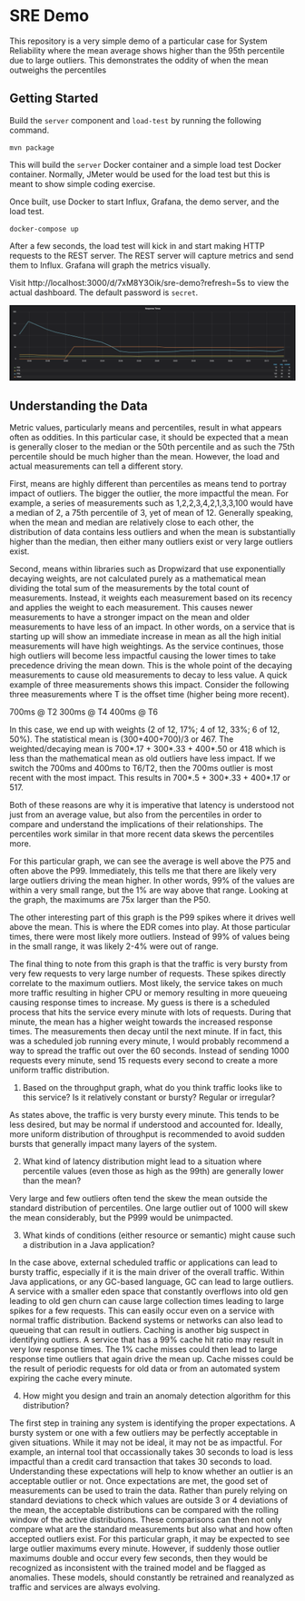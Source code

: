 # SRE Demo

This repository is a very simple demo of a particular case for System
Reliability where the mean average shows higher than the 95th percentile
due to large outliers.  This demonstrates the oddity of when the mean
outweighs the percentiles

## Getting Started

Build the `server` component and `load-test` by running the following 
command.

```
mvn package
```

This will build the `server` Docker container and a simple load test
Docker container.  Normally, JMeter would be used for the load test
but this is meant to show simple coding exercise.

Once built, use Docker to start Influx, Grafana, the demo server, and
the load test.

```
docker-compose up
```

After a few seconds, the load test will kick in and start making HTTP
requests to the REST server.  The REST server will capture metrics and
send them to Influx.  Grafana will graph the metrics visually.

Visit http://localhost:3000/d/7xM8Y3Oik/sre-demo?refresh=5s to view the actual
dashboard.  The default password is `secret`.

![Dashboard](dashboard.png?raw=true "Dashboard")

## Understanding the Data

Metric values, particularly means and percentiles, result in what appears
often as oddities.  In this particular case, it should be expected that a
mean is generally closer to the median or the 50th percentile and as such
the 75th percentile should be much higher than the mean.  However, the load
and actual measurements can tell a different story.

First, means are highly different than percentiles as means tend to portray
impact of outliers.  The bigger the outlier, the more impactful the mean.
For example, a series of measurements such as 1,2,2,3,4,2,1,3,3,100 would 
have a median of 2, a 75th percentile of 3, yet of mean of 12.  Generally
speaking, when the mean and median are relatively close to each other, the 
distribution of data contains less outliers and when the mean is substantially
higher than the median, then either many outliers exist or very large outliers
exist.

Second, means within libraries such as Dropwizard that use exponentially decaying
weights, are not calculated purely as a mathematical mean dividing the total sum of
the measurements by the total count of measurements.  Instead, it weights each
measurement based on its recency and applies the weight to each measurement.
This causes newer measurements to have a stronger impact on the mean and older
measurements to have less of an impact.  In other words, on a service that 
is starting up will show an immediate increase in mean as all the high initial
measurements will have high weightings.  As the service continues, those high
outliers will become less impactful causing the lower times to take precedence
driving the mean down.  This is the whole point of the decaying measurements to
cause old measurements to decay to less value.  A quick example of three 
measurements shows this impact.  Consider the following three measurements
where T is the offset time (higher being more recent).

700ms @ T2
300ms @ T4
400ms @ T6

In this case, we end up with weights (2 of 12, 17%; 4 of 12, 33%; 6 of 12, 50%).
The statistical mean is (300+400+700)/3 or 467.  The weighted/decaying mean
is 700*.17 + 300*.33 + 400*.50 or 418 which is less than the mathematical mean
as old outliers have less impact.  If we switch the 700ms and 400ms to T6/T2, then
the 700ms outlier is most recent with the most impact.  This results in
700*.5 + 300*.33 + 400*.17 or 517.

Both of these reasons are why it is imperative that latency is understood not 
just from an average value, but also from the percentiles in order to compare
and understand the implications of their relationships. The percentiles work similar 
in that more recent data skews the percentiles more.

For this particular graph, we can see the average is well above the P75 and often
above the P99.  Immediately, this tells me that there are likely very large outliers
driving the mean higher.  In other words, 99% of the values are within a very small
range, but the 1% are way above that range.  Looking at the graph, the maximums are
75x larger than the P50.

The other interesting part of this graph is the P99 spikes where it drives well 
above the mean.  This is where the EDR comes into play.  At those particular times,
there were most likely more outliers.  Instead of 99% of values being in the small
range, it was likely 2-4% were out of range.

The final thing to note from this graph is that the traffic is very bursty from
very few requests to very large number of requests.  These spikes directly 
correlate to the maximum outliers.  Most likely, the service takes on much more
traffic resulting in higher CPU or memory resulting in more queueing causing 
response times to increase.  My guess is there is a scheduled process that hits
the service every minute with lots of requests.  During that minute, the mean
has a higher weight towards the increased response times.  The measurements then
decay until the next minute.  If in fact, this was a scheduled job running every
minute, I would probably recommend a way to spread the traffic out over the 60
seconds.  Instead of sending 1000 requests every minute, send 15 requests every
second to create a more uniform traffic distribution.

1.  Based on the throughput graph, what do you think traffic looks like to this service? Is it relatively constant or bursty? Regular or irregular?

As states above, the traffic is very bursty every minute.  This tends to be less
desired, but may be normal if understood and accounted for.  Ideally, more uniform
distribution of throughput is recommended to avoid sudden bursts that generally
impact many layers of the system.

2.  What kind of latency distribution might lead to a situation where percentile values (even those as high as the 99th) are generally lower than the mean?

Very large and few outliers often tend the skew the mean outside the standard distribution
of percentiles.  One large outlier out of 1000 will skew the mean considerably, but the 
P999 would be unimpacted.

3.  What kinds of conditions (either resource or semantic) might cause such a distribution in a Java application?

In the case above, external scheduled traffic or applications can lead to bursty traffic,
especially if it is the main driver of the overall traffic.  Within Java applications,
or any GC-based language, GC can lead to large outliers.  A service with a smaller eden
space that constantly overflows into old gen leading to old gen churn can cause large 
collection times leading to large spikes for a few requests.  This can easily occur even
on a service with normal traffic distribution.  Backend systems or networks can also
lead to queueing that can result in outliers.  Caching is another big suspect in identifying
outliers.  A service that has a 99% cache hit ratio may result in very low response
times.  The 1% cache misses could then lead to large response time outliers that again
drive the mean up.  Cache misses could be the result of periodic requests for old data
or from an automated system expiring the cache every minute.

4.  How might you design and train an anomaly detection algorithm for this distribution?

The first step in training any system is identifying the proper expectations.  A bursty
system or one with a few outliers may be perfectly acceptable in given situations.
While it may not be ideal, it may not be as impactful.  For example, an internal
tool that occassionally takes 30 seconds to load is less impactful than a credit card
transaction that takes 30 seconds to load.  Understanding these expectations will help
to know whether an outlier is an acceptable outlier or not.  Once expectations are met,
the good set of measurements can be used to train the data.  Rather than purely relying
on standard deviations to check which values are outside 3 or 4 deviations of the mean,
the acceptable distributions can be compared with the rolling window of the active
distributions.  These comparisons can then not only compare what are the standard 
measurements but also what and how often accepted outliers exist.  For this particular
graph, it may be expected to see large outlier maximums every minute.  However, if 
suddenly those outlier maximums double and occur every few seconds, then they would
be recognized as inconsistent with the trained model and be flagged as anomalies.
These models, should constantly be retrained and reanalyzed as traffic and services
are always evolving.
